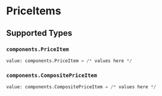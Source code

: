 # PriceItems


## Supported Types

### `components.PriceItem`

```python
value: components.PriceItem = /* values here */
```

### `components.CompositePriceItem`

```python
value: components.CompositePriceItem = /* values here */
```

